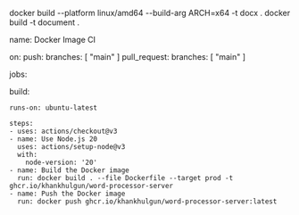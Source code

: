 docker build --platform linux/amd64 --build-arg ARCH=x64 -t docx .
docker build -t document .




name: Docker Image CI

on:
push:
branches: [ "main" ]
pull_request:
branches: [ "main" ]

jobs:

build:

    runs-on: ubuntu-latest

    steps:
    - uses: actions/checkout@v3
    - name: Use Node.js 20
      uses: actions/setup-node@v3
      with:
        node-version: '20'
    - name: Build the Docker image
      run: docker build . --file Dockerfile --target prod -t ghcr.io/khankhulgun/word-processor-server
    - name: Push the Docker image
      run: docker push ghcr.io/khankhulgun/word-processor-server:latest